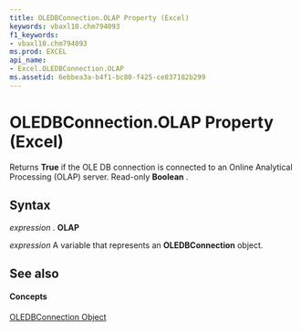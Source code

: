 ```yaml
---
title: OLEDBConnection.OLAP Property (Excel)
keywords: vbaxl10.chm794093
f1_keywords:
- vbaxl10.chm794093
ms.prod: EXCEL
api_name:
- Excel.OLEDBConnection.OLAP
ms.assetid: 6ebbea3a-b4f1-bc80-f425-ce837182b299
---
```



# OLEDBConnection.OLAP Property (Excel)

Returns  **True** if the OLE DB connection is connected to an Online Analytical Processing (OLAP) server. Read-only **Boolean** .


## Syntax

 _expression_ . **OLAP**

 _expression_ A variable that represents an **OLEDBConnection** object.


## See also


#### Concepts


[OLEDBConnection Object](oledbconnection-object-excel.md)

